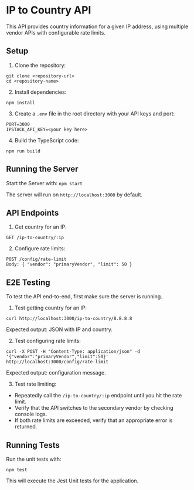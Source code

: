 # IP to Country API

This API provides country information for a given IP address, using multiple vendor APIs with configurable rate limits.

## Setup

1. Clone the repository:
```
git clone <repository-url>
cd <repository-name>
```
2. Install dependencies:
```
npm install
```
3. Create a `.env` file in the root directory with your API keys and port:
```
PORT=3000
IPSTACK_API_KEY=<your key here>
```
4. Build the TypeScript code:
```
npm run build
```

## Running the Server
Start the Server with: 
```npm start```

The server will run on `http://localhost:3000` by default.

## API Endpoints

1. Get country for an IP:
```
GET /ip-to-country/:ip
```

2. Configure rate limits:
```
POST /config/rate-limit
Body: { "vendor": "primaryVendor", "limit": 50 }
```

## E2E Testing
To test the API end-to-end, first make sure the server is running.

1. Test getting country for an IP:
```
curl http://localhost:3000/ip-to-country/8.8.8.8
```
Expected output: JSON with IP and country.

2. Test configuring rate limits: 
```
curl -X POST -H "Content-Type: application/json" -d '{"vendor":"primaryVendor","limit":50}' http://localhost:3000/config/rate-limit
```
Expected output: configuration message.

3. Test rate limiting: 
- Repeatedly call the `/ip-to-country/:ip` endpoint until you hit the rate limit.
- Verify that the API switches to the secondary vendor by checking console logs.
- If both rate limits are exceeded, verify that an appropriate error is returned.

## Running Tests
Run the unit tests with: 
```
npm test
```
This will execute the Jest Unit tests for the application.
